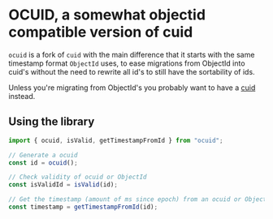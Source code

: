 # OCUID, a somewhat objectid compatible version of cuid

`ocuid` is a fork of `cuid` with the main difference that it starts with the same timestamp format `ObjectId` uses, to ease migrations from ObjectId into cuid's without the need to rewrite all id's to still have the sortability of ids.

Unless you're migrating from ObjectId's you probably want to have a [cuid](https://github.com/ericelliott/cuid) instead.

## Using the library

```js
import { ocuid, isValid, getTimestampFromId } from "ocuid";

// Generate a ocuid
const id = ocuid();

// Check validity of ocuid or ObjectId
const isValidId = isValid(id);

// Get the timestamp (amount of ms since epoch) from an ocuid or ObjectId
const timestamp = getTimestampFromId(id);
```
